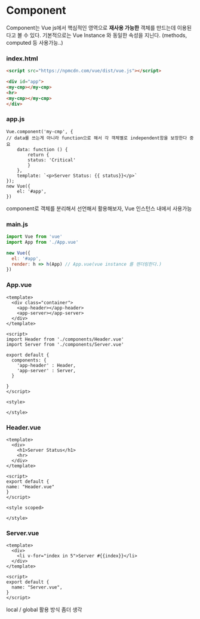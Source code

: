 # Component

Component는 Vue js에서 핵심적인 영역으로 **재사용 가능한** 객체를 만드는데 이용된다고 볼 수 있다.
기본적으로는 Vue Instance 와 동일한 속성을 지닌다. (methods, computed 등 사용가능..)

### index.html
```HTML
<script src="https://npmcdn.com/vue/dist/vue.js"></script>

<div id="app">
<my-cmp></my-cmp>
<hr>
<my-cmp></my-cmp>
</div>
```

### app.js
```vuejs
Vue.component('my-cmp', {
// data를 쓰는게 아니라 function으로 해서 각 객체별로 independent함을 보장한다 중요
    data: function () {
        return {
        status: 'Critical'
        }
    },
    template: `<p>Server Status: {{ status}}</p>`
});
new Vue({
    el: '#app',
})
```


component로 객체를 분리해서 선언해서 활용해보자, Vue 인스턴스 내에서 사용가능

### main.js
```javascript
import Vue from 'vue'
import App from './App.vue'

new Vue({
  el: '#app',
  render: h => h(App) // App.vue(vue instance 를 렌더링한다.)
})
```

### App.vue
```Vue
<template>
  <div class="container">
    <app-header></app-header>
    <app-server></app-server>
  </div>
</template>

<script>
import Header from './components/Header.vue'
import Server from './components/Server.vue'

export default {
  components: {
    'app-header' : Header,
    'app-server' : Server,
  }

}
</script>

<style>

</style>
```

### Header.vue
```vue
<template>
  <div>
    <h1>Server Status</h1>
    <hr>
  </div>
</template>

<script>
export default {
name: "Header.vue"
}
</script>

<style scoped>

</style>
```

### Server.vue
```vue
<template>
  <div>
    <li v-for="index in 5">Server #{{index}}</li>
  </div>
</template>

<script>
export default {
  name: "Server.vue",
}
</script>
```

local / global 활용 방식 좀더 생각